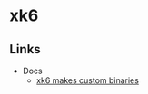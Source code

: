 # xk6

<!--
https://github.com/formancehq/xk6-extension
-->

## Links

- Docs
  - [xk6 makes custom binaries](https://k6.io/docs/extensions/#xk6-makes-custom-binaries)
